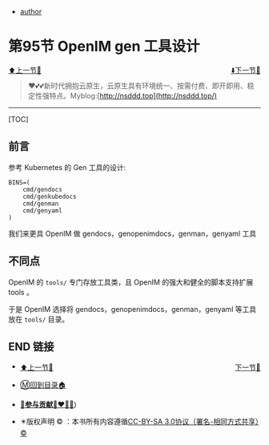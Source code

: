 + [author](http://nsddd.top)

# 第95节 OpenIM gen 工具设计

<div><a href = '94.md' style='float:left'>⬆️上一节🔗  </a><a href = '96.md' style='float: right'>  ⬇️下一节🔗</a></div>
<br>

> ❤️💕💕新时代拥抱云原生，云原生具有环境统一、按需付费、即开即用、稳定性强特点。Myblog:[http://nsddd.top](http://nsddd.top/)

---
[TOC]

## 前言

参考 Kubernetes 的 Gen 工具的设计:

```
BINS=(
	cmd/gendocs
	cmd/genkubedocs
	cmd/genman
	cmd/genyaml
)
```

我们来更具 OpenIM 做 gendocs，genopenimdocs，genman，genyaml 工具



## 不同点

OpenIM 的 `tools/` 专门存放工具类，且 OpenIM 的强大和健全的脚本支持扩展 tools 。

于是 OpenIM 选择将  gendocs，genopenimdocs，genman，genyaml 等工具放在 `tools/` 目录。







## END 链接
<ul><li><div><a href = '94.md' style='float:left'>⬆️上一节🔗  </a><a href = '96.md' style='float: right'>  ️下一节🔗</a></div></li></ul>

+ [Ⓜ️回到目录🏠](../README.md)

+ [**🫵参与贡献💞❤️‍🔥💖**](https://nsddd.top/archives/contributors))

+ ✴️版权声明 &copy; ：本书所有内容遵循[CC-BY-SA 3.0协议（署名-相同方式共享）&copy;](http://zh.wikipedia.org/wiki/Wikipedia:CC-by-sa-3.0协议文本) 

